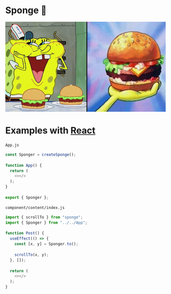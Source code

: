 # Sponge 🧽
<p align="center"><img width="600px" src="assets/spongebob.jpg" alt="puppet core"></p>

# Examples with [React](https://reactjs.org/)
`App.js`
```js
const Sponger = createSponge();

function App() {
  return (
    <></>
  );
}

export { Sponger };
```
`component/content/index.js`
```js
import { scrollTo } from "sponge";
import { Sponger } from "../../App";

function Post() {
  useEffect(() => {
    const [x, y] = Sponger.to();

    scrollTo(x, y);
  }, []);
  
  return (
    <></>
  );
}
```
